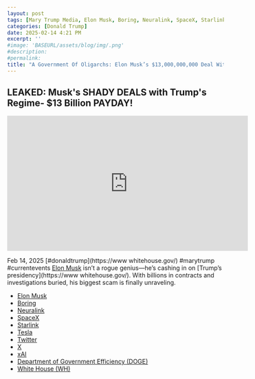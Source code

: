 ```yaml
---
layout: post
tags: [Mary Trump Media, Elon Musk, Boring, Neuralink, SpaceX, Starlink, Tesla, Twitter, X, xAI, Department of Government Efficiency (DOGE), White House (WH)]
categories: [Donald Trump]
date: 2025-02-14 4:21 PM
excerpt: ''
#image: 'BASEURL/assets/blog/img/.png'
#description:
#permalink:
title: "A Government Of Oligarchs: Elon Musk’s $13,000,000,000 Deal With Trump"
---
```



## LEAKED: Musk's SHADY DEALS with Trump's Regime- $13 Billion PAYDAY!

<iframe width="560" height="315" src="https://www.youtube.com/embed/gpQK2Setw-o?si=aJ-aDjwBjhvswJg3" title="YouTube video player" frameborder="0" allow="accelerometer; autoplay; clipboard-write; encrypted-media; gyroscope; picture-in-picture; web-share" referrerpolicy="strict-origin-when-cross-origin" allowfullscreen></iframe>

Feb 14, 2025  [#donaldtrump](https://www whitehouse.gov/) #marytrump #currentevents
[Elon Musk](https://x.com/elonmusk/) isn’t a rogue genius—he’s cashing in on [Trump’s presidency](https://www whitehouse.gov/). With billions in contracts and investigations buried, his biggest scam is finally unraveling.

- [Elon Musk](https://x.com/elonmusk/)
- [Boring](https:://www.boringcompany.com/)
- [Neuralink](https://neuralink.com/)
- [SpaceX](https://www.spacex.com/)
- [Starlink](https://www.starlink.com/)
- [Tesla](https://www.tesla.com/)
- [Twitter](https://twitter.com/)
- [ X ](https://x.com/)
- [xAI](https://x.ai/)
- [Department of Government Efficiency (DOGE)](https;//foge.gov/)
- [White House (WH)](https://www.whitehouse.gov/)

